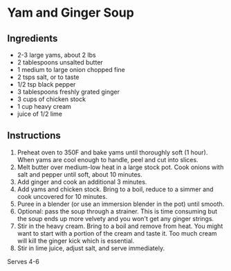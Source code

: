 Yam and Ginger Soup
===================

Ingredients
-----------
* 2-3 large yams, about 2 lbs
* 2 tablespoons unsalted butter
* 1 medium to large onion chopped fine
* 2 tsps salt, or to taste
* 1/2 tsp black pepper
* 3 tablespoons freshly grated ginger
* 3 cups of chicken stock
* 1 cup heavy cream
* juice of 1/2 lime

Instructions
------------
 1. Preheat oven to 350F and bake yams until thoroughly soft (1 hour). When yams are cool enough to handle, peel and cut into slices.
 2. Melt butter over medium-low heat in a large stock pot. Cook onions with salt and pepper until soft, about 10 minutes.
 3. Add ginger and cook an additional 3 minutes.
 4. Add yams and chicken stock. Bring to a boil, reduce to a simmer and cook uncovered for 10 minutes.
 5. Puree in a blender (or use an immersion blender in the pot) until smooth.
 6. Optional: pass the soup through a strainer. This is time consuming but the soup ends up more velvety and you won't get any ginger strings.
 7. Stir in the heavy cream. Bring to a boil and remove from heat. You might want to start with a portion of the cream and taste it. Too much cream will kill the ginger kick which is essential.
 8. Stir in lime juice, adjust salt, and serve immediately.

Serves 4-6
